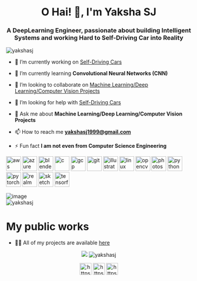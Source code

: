 <h1 align="center">O Hai! 👋, I'm Yaksha SJ</h1>
<h3 align="center">A DeepLearning Engineer, passionate about building Intelligent Systems and working Hard to Self-Driving Car into Reality</h3>

<p align="left"> <img src="https://komarev.com/ghpvc/?username=yakshasj" alt="yakshasj" /> </p>

- 🔭 I’m currently working on [Self-Driving Cars](https://github.com/users/yakshasj/projects/2)

- 🌱 I’m currently learning **Convolutional Neural Networks (CNN)**

- 👯 I’m looking to collaborate on [Machine Learning/Deep Learning/Computer Vision Projects](https://github.com/users/yakshasj/projects/2)

- 🤝 I’m looking for help with [Self-Driving Cars](https://github.com/users/yakshasj/projects/2)

- 💬 Ask me about **Machine Learning/Deep Learning/Computer Vision Projects**

- 📫 How to reach me **yakshasj1999@gmail.com**

- ⚡ Fun fact **I am not even from Computer Science Engineering**

<p align="left"><img src="https://devicons.github.io/devicon/devicon.git/icons/amazonwebservices/amazonwebservices-original-wordmark.svg" alt="aws" width="40" height="40"/> <img src="https://www.vectorlogo.zone/logos/microsoft_azure/microsoft_azure-icon.svg" alt="azure" width="40" height="40"/> <img src="https://download.blender.org/branding/community/blender_community_badge_white.svg" alt="blender" width="40" height="40"/> <img src="https://devicons.github.io/devicon/devicon.git/icons/c/c-original.svg" alt="c" width="40" height="40"/> <img src="https://www.vectorlogo.zone/logos/google_cloud/google_cloud-icon.svg" alt="gcp" width="40" height="40"/> <img src="https://www.vectorlogo.zone/logos/git-scm/git-scm-icon.svg" alt="git" width="40" height="40"/> <img src="https://www.vectorlogo.zone/logos/adobe_illustrator/adobe_illustrator-icon.svg" alt="illustrator" width="40" height="40"/> <img src="https://devicons.github.io/devicon/devicon.git/icons/linux/linux-original.svg" alt="linux" width="40" height="40"/> <img src="https://www.vectorlogo.zone/logos/opencv/opencv-icon.svg" alt="opencv" width="40" height="40"/> <img src="https://devicons.github.io/devicon/devicon.git/icons/photoshop/photoshop-plain.svg" alt="photoshop" width="40" height="40"/> <img src="https://devicons.github.io/devicon/devicon.git/icons/python/python-original.svg" alt="python" width="40" height="40"/> <img src="https://www.vectorlogo.zone/logos/pytorch/pytorch-icon.svg" alt="pytorch" width="40" height="40"/> <img src="https://raw.githubusercontent.com/bestofjs/bestofjs-webui/8665e8c267a0215f3159df28b33c365198101df5/public/logos/realm.svg" alt="realm" width="40" height="40"/> <img src="https://www.vectorlogo.zone/logos/sketchapp/sketchapp-icon.svg" alt="sketch" width="40" height="40"/> <img src="https://www.vectorlogo.zone/logos/tensorflow/tensorflow-icon.svg" alt="tensorflow" width="40" height="40"/></p>

![image](https://github.com/saadeghi/saadeghi/blob/master/dino.gif)<br>
 <img src="https://komarev.com/ghpvc/?username=yakshasj" alt="yakshasj" />
 
# My public works
- 👨‍💻 All of my projects are available [here](https://github.com/yakshasj?tab=repositories)

<p align="center"> 
  <img src="https://github-readme-stats.vercel.app/api?username=yakshasj&&show_icons=true&title_color=ffffff&icon_color=bb2acf&text_color=daf7dc&bg_color=151515" />
    <img src="https://github-readme-stats.vercel.app/api/top-langs/?username=yakshasj&layout=compact" alt="yakshasj" />
</p>

<p align="center">
  <a href="https://www.facebook.com/yaksha.sj.1/" target="blank"><img align="center" src="https://img.icons8.com/color/48/000000/facebook.png" alt="https://www.facebook.com/yaksha.sj.1/" height="32" width="32" /></a>
<a href="https://www.linkedin.com/in/yaksha-sj/" target="blank"><img align="center" src="https://img.icons8.com/color/48/000000/linkedin.png" alt="https://www.linkedin.com/in/yaksha-sj/" height="32" width="32" /></a>
  <a href="https://discord.gg/vtSAYHz" target="blank"><img align="center" src="https://github.com/simple-icons/simple-icons/blob/develop/icons/discord.svg" alt="https://discord.gg/vtSAYHz" height="32" width="32" /></a>
</p>
